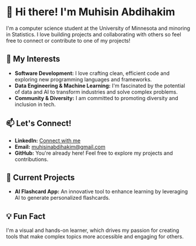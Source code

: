 # 👋 Hi there! I'm Muhisin Abdihakim

I'm a computer science student at the University of Minnesota and minoring in Statistics. I love building projects and collaborating with others so feel free to connect or contribute to one of my projects!

## 🌟 My Interests
- **Software Development:** I love crafting clean, efficient code and exploring new programming languages and frameworks.
- **Data Engineering & Machine Learning:** I'm fascinated by the potential of data and AI to transform industries and solve complex problems.
- **Community & Diversity:** I am committed to promoting diversity and inclusion in tech.

## 📫 Let's Connect!
- **LinkedIn:** [Connect with me](https://www.linkedin.com/in/muhisinabdihakim)
- **Email:** [muhisinabdihakim@gmail.com](mailto:muhisinabdihakim@gmail.com)
- **GitHub:** You're already here! Feel free to explore my projects and contributions.

## 🚀 Current Projects
- **AI Flashcard App:** An innovative tool to enhance learning by leveraging AI to generate personalized flashcards.

## 💡 Fun Fact
I'm a visual and hands-on learner, which drives my passion for creating tools that make complex topics more accessible and engaging for others.
